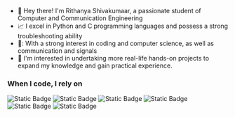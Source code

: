 * :wave: Hey there! I'm Rithanya Shivakumaar, a passionate student of Computer and Communication Engineering
* :chart_with_upwards_trend: I excel in Python and C programming languages and possess a strong troubleshooting ability
* 🌟: With a strong interest in coding and computer science, as well as communication and signals
* 🔭 I'm interested in undertaking more real-life hands-on projects to expand my knowledge and gain practical experience.
  
<h3>When I code, I rely on</h3>
<p>
  <img alt="Static Badge" src="https://img.shields.io/badge/Python-blue" />
  <img alt="Static Badge" src="https://img.shields.io/badge/C-green" />
  <img alt="Static Badge" src="https://img.shields.io/badge/Jupyter_Notebook-pink" />
  <img alt="Static Badge" src="https://img.shields.io/badge/VS_Code-orange" />
  <img alt="Static Badge" src="https://img.shields.io/badge/Spyder-yellow" />
  <img alt="Static Badge" src="https://img.shields.io/badge/Code_Blocks-dark_green" />
</p>


